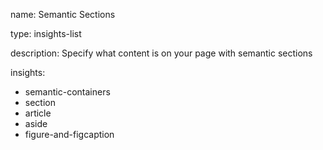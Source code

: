 name: Semantic Sections

type: insights-list

description: Specify what content is on your page with semantic sections

insights:

- semantic-containers
- section
- article
- aside
- figure-and-figcaption
